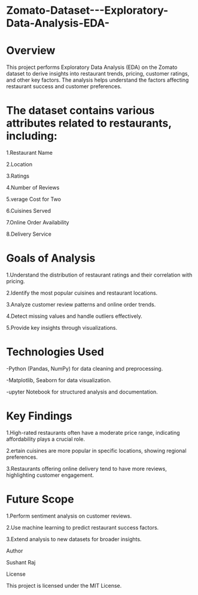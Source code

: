 # Zomato-Dataset---Exploratory-Data-Analysis-EDA-
# Overview

This project performs Exploratory Data Analysis (EDA) on the Zomato dataset to derive insights into restaurant trends, pricing, customer ratings, and other key factors. The analysis helps understand the factors affecting restaurant success and customer preferences.


# The dataset contains various attributes related to restaurants, including:

1.Restaurant Name

2.Location

3.Ratings

4.Number of Reviews

5.verage Cost for Two

6.Cuisines Served

7.Online Order Availability

8.Delivery Service

# Goals of Analysis

1.Understand the distribution of restaurant ratings and their correlation with pricing.

2.Identify the most popular cuisines and restaurant locations.

3.Analyze customer review patterns and online order trends.

4.Detect missing values and handle outliers effectively.

5.Provide key insights through visualizations.

# Technologies Used

-Python (Pandas, NumPy) for data cleaning and preprocessing.

-Matplotlib, Seaborn for data visualization.

-upyter Notebook for structured analysis and documentation.

# Key Findings

1.High-rated restaurants often have a moderate price range, indicating affordability plays a crucial role.

2.ertain cuisines are more popular in specific locations, showing regional preferences.

3.Restaurants offering online delivery tend to have more reviews, highlighting customer engagement.



# Future Scope

1.Perform sentiment analysis on customer reviews.

2.Use machine learning to predict restaurant success factors.

3.Extend analysis to new datasets for broader insights.

Author

Sushant Raj

License

This project is licensed under the MIT License.

